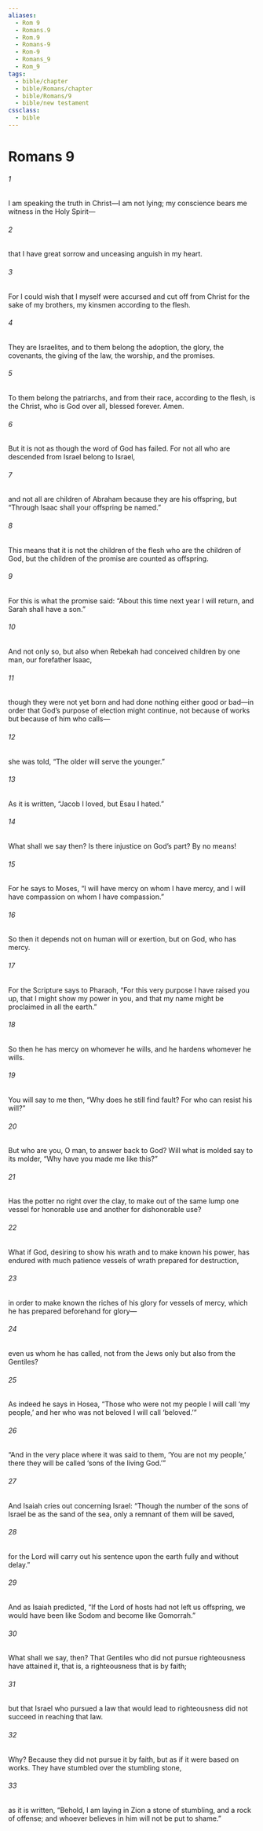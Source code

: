 ```yaml
---
aliases:
  - Rom 9
  - Romans.9
  - Rom.9
  - Romans-9
  - Rom-9
  - Romans_9
  - Rom_9
tags:
  - bible/chapter
  - bible/Romans/chapter
  - bible/Romans/9
  - bible/new testament
cssclass:
  - bible
---
```


# Romans 9

###### 1
I am speaking the truth in Christ—I am not lying; my conscience bears me witness in the Holy Spirit—
###### 2
that I have great sorrow and unceasing anguish in my heart.
###### 3
For I could wish that I myself were accursed and cut off from Christ for the sake of my brothers, my kinsmen according to the flesh.
###### 4
They are Israelites, and to them belong the adoption, the glory, the covenants, the giving of the law, the worship, and the promises.
###### 5
To them belong the patriarchs, and from their race, according to the flesh, is the Christ, who is God over all, blessed forever. Amen.
###### 6
But it is not as though the word of God has failed. For not all who are descended from Israel belong to Israel,
###### 7
and not all are children of Abraham because they are his offspring, but “Through Isaac shall your offspring be named.”
###### 8
This means that it is not the children of the flesh who are the children of God, but the children of the promise are counted as offspring.
###### 9
For this is what the promise said: “About this time next year I will return, and Sarah shall have a son.”
###### 10
And not only so, but also when Rebekah had conceived children by one man, our forefather Isaac,
###### 11
though they were not yet born and had done nothing either good or bad—in order that God’s purpose of election might continue, not because of works but because of him who calls—
###### 12
she was told, “The older will serve the younger.”
###### 13
As it is written, “Jacob I loved, but Esau I hated.”
###### 14
What shall we say then? Is there injustice on God’s part? By no means!
###### 15
For he says to Moses, “I will have mercy on whom I have mercy, and I will have compassion on whom I have compassion.”
###### 16
So then it depends not on human will or exertion, but on God, who has mercy.
###### 17
For the Scripture says to Pharaoh, “For this very purpose I have raised you up, that I might show my power in you, and that my name might be proclaimed in all the earth.”
###### 18
So then he has mercy on whomever he wills, and he hardens whomever he wills.
###### 19
You will say to me then, “Why does he still find fault? For who can resist his will?”
###### 20
But who are you, O man, to answer back to God? Will what is molded say to its molder, “Why have you made me like this?”
###### 21
Has the potter no right over the clay, to make out of the same lump one vessel for honorable use and another for dishonorable use?
###### 22
What if God, desiring to show his wrath and to make known his power, has endured with much patience vessels of wrath prepared for destruction,
###### 23
in order to make known the riches of his glory for vessels of mercy, which he has prepared beforehand for glory—
###### 24
even us whom he has called, not from the Jews only but also from the Gentiles?
###### 25
As indeed he says in Hosea,   “Those who were not my people I will call ‘my people,’ and her who was not beloved I will call ‘beloved.’”
###### 26
“And in the very place where it was said to them, ‘You are not my people,’ there they will be called ‘sons of the living God.’”
###### 27
And Isaiah cries out concerning Israel: “Though the number of the sons of Israel be as the sand of the sea, only a remnant of them will be saved,
###### 28
for the Lord will carry out his sentence upon the earth fully and without delay.”
###### 29
And as Isaiah predicted,     “If the Lord of hosts had not left us offspring,   we would have been like Sodom and become like Gomorrah.”
###### 30
What shall we say, then? That Gentiles who did not pursue righteousness have attained it, that is, a righteousness that is by faith;
###### 31
but that Israel who pursued a law that would lead to righteousness  did not succeed in reaching that law.
###### 32
Why? Because they did not pursue it by faith, but as if it were based on works. They have stumbled over the stumbling stone,
###### 33
as it is written,   “Behold, I am laying in Zion a stone of stumbling, and a rock of offense;   and whoever believes in him will not be put to shame.”


